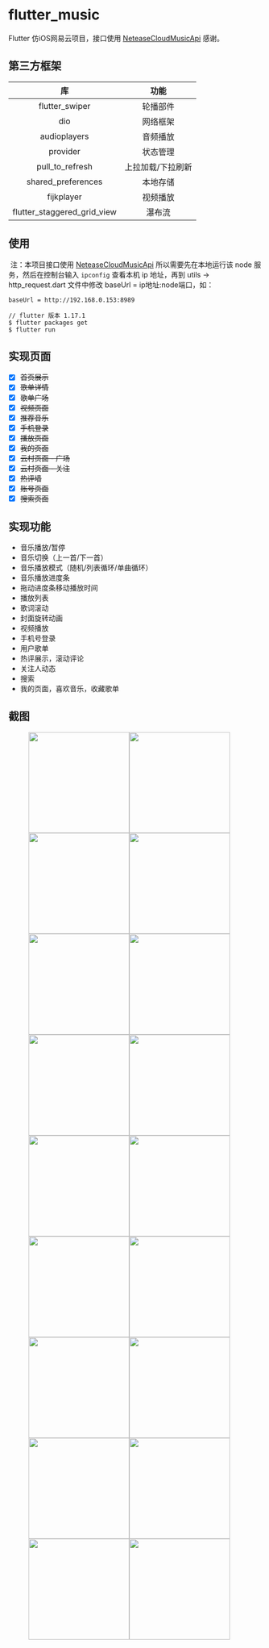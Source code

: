 # flutter_music

Flutter 仿iOS网易云项目，接口使用 [NeteaseCloudMusicApi](https://binaryify.github.io/NeteaseCloudMusicApi/#/?id=neteasecloudmusicapi) 感谢。

## 第三方框架

|             库              |       功能        |
| :-------------------------: | :---------------: |
|       flutter_swiper        |     轮播部件      |
|             dio             |     网络框架      |
|        audioplayers         |     音频播放      |
|          provider           |     状态管理      |
|       pull_to_refresh       | 上拉加载/下拉刷新 |
|     shared_preferences      |     本地存储      |
|         fijkplayer          |     视频播放      |
| flutter_staggered_grid_view |      瀑布流       |

## 使用

​	注：本项目接口使用 [NeteaseCloudMusicApi](https://binaryify.github.io/NeteaseCloudMusicApi/#/?id=neteasecloudmusicapi) 所以需要先在本地运行该 node 服务，然后在控制台输入 `ipconfig` 查看本机 ip 地址，再到 utils -> http_request.dart 文件中修改 baseUrl = ip地址:node端口，如：

`baseUrl = http://192.168.0.153:8989`

```
// flutter 版本 1.17.1
$ flutter packages get
$ flutter run
```

## 实现页面

- [x] ~~首页展示~~
- [x] ~~歌单详情~~
- [x] ~~歌单广场~~
- [x] ~~视频页面~~
- [x] ~~推荐音乐~~
- [x] ~~手机登录~~
- [x] ~~播放页面~~
- [x] ~~我的页面~~
- [x] ~~云村页面 - 广场~~
- [x] ~~云村页面 - 关注~~
- [x] ~~热评墙~~
- [x] ~~账号页面~~
- [x] ~~搜索页面~~

## 实现功能

* 音乐播放/暂停
* 音乐切换（上一首/下一首）
* 音乐播放模式（随机/列表循环/单曲循环）
* 音乐播放进度条
* 拖动进度条移动播放时间
* 播放列表
* 歌词滚动
* 封面旋转动画
* 视频播放
* 手机号登录
* 用户歌单
* 热评展示，滚动评论
* 关注人动态
* 搜索
* 我的页面，喜欢音乐，收藏歌单

## 截图

<div>
   <figure class="third">
<img src='https://raw.githubusercontent.com/XkSuperCool/flutter-music/master/screenshot/Screenshot_1593680474.png' width='200'><img src='https://raw.githubusercontent.com/XkSuperCool/flutter-music/master/screenshot/Screenshot_1593680486.png' width='200'><img src='https://raw.githubusercontent.com/XkSuperCool/flutter-music/master/screenshot/Screenshot_1593680501.png' width='200'><img src='https://raw.githubusercontent.com/XkSuperCool/flutter-music/master/screenshot/Screenshot_1593680692.png' width='200'><img src='https://raw.githubusercontent.com/XkSuperCool/flutter-music/master/screenshot/Screenshot_1593680696.png' width='200'><img src='https://raw.githubusercontent.com/XkSuperCool/flutter-music/master/screenshot/Screenshot_1593680792.png' width='200'><img src='https://raw.githubusercontent.com/XkSuperCool/flutter-music/master/screenshot/Screenshot_1593680830.png' width='200'><img src='https://raw.githubusercontent.com/XkSuperCool/flutter-music/master/screenshot/Screenshot_1593680839.png' width='200'><img src='https://raw.githubusercontent.com/XkSuperCool/flutter-music/master/screenshot/Screenshot_1593680845.png' width='200'><img src='https://github.com/XkSuperCool/flutter-music/blob/master/screenshot/Screenshot_1593680871.png?raw=true' width='200'><img src='https://github.com/XkSuperCool/flutter-music/blob/master/screenshot/Screenshot_1593681039.png?raw=true' width='200'><img src='https://github.com/XkSuperCool/flutter-music/blob/master/screenshot/Screenshot_1593846778.png?raw=true' width='200'><img src='https://github.com/XkSuperCool/flutter-music/blob/master/screenshot/Screenshot_1594307145.png?raw=true' width='200'><img src='https://github.com/XkSuperCool/flutter-music/blob/master/screenshot/Screenshot_1594307155.png?raw=true' width='200'><img src='https://github.com/XkSuperCool/flutter-music/blob/master/screenshot/Screenshot_1594307163.png?raw=true' width='200'><img src='https://github.com/XkSuperCool/flutter-music/blob/master/screenshot/Screenshot_1594307259.png?raw=true' width='200'><img src='https://github.com/XkSuperCool/flutter-music/blob/master/screenshot/Screenshot_1594622968.png?raw=true' width='200'><img src='https://github.com/XkSuperCool/flutter-music/blob/master/screenshot/Screenshot_1594622963.png?raw=true' width='200'>

</figure> 
</div>

